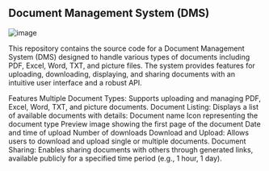 ## Document Management System (DMS)

![image](https://github.com/ayodejicodes/dokuSpeicher/assets/62625879/b2b5baf8-40d6-4283-bbe6-9e9af92fa831)


This repository contains the source code for a Document Management System (DMS) designed to handle various types of documents including PDF, Excel, Word, TXT, and picture files. The system provides features for uploading, downloading, displaying, and sharing documents with an intuitive user interface and a robust API.

Features
Multiple Document Types: Supports uploading and managing PDF, Excel, Word, TXT, and picture documents.
Document Listing: Displays a list of available documents with details:
Document name
Icon representing the document type
Preview image showing the first page of the document
Date and time of upload
Number of downloads
Download and Upload: Allows users to download and upload single or multiple documents.
Document Sharing: Enables sharing documents with others through generated links, available publicly for a specified time period (e.g., 1 hour, 1 day).
